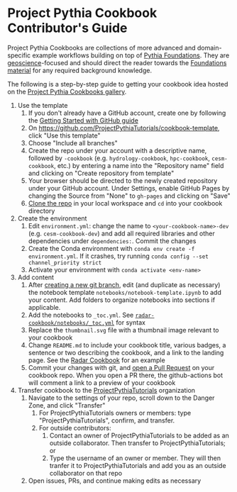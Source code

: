 # Project Pythia Cookbook Contributor's Guide

Project Pythia Cookbooks are collections of more advanced and domain-specific example
workflows building on top of [Pythia Foundations](https://foundations.projectpythia.org/landing-page.html). 
They are [geoscience](https://en.wikipedia.org/wiki/Earth_science)-focused
and should direct the reader towards the [Foundations material](https://foundations.projectpythia.org/landing-page.html) for any required
background knowledge. 

The following is a step-by-step guide to getting your cookbook idea
hosted on the [Project Pythia Cookbooks gallery](https://projectpythia.org/cookbook-gallery.html).

1. Use the template
    1. If you don't already have a GitHub account, create one by following the [Getting Started with GitHub guide](https://foundations.projectpythia.org/foundations/getting-started-github.html)
    1. On https://github.com/ProjectPythiaTutorials/cookbook-template, click "Use this template"
    1. Choose "Include all branches"
    1. Create the repo under your account with a descriptive name, followed by `-cookbook` (e.g. `hydrology-cookbook`, `hpc-cookbook`, `cesm-cookbook`, etc.) by entering a name into the "Repository name" field and clicking on "Create repository from template"
    1. Your browser should be directed to the newly created repository under your GitHub account. Under Settings, enable GitHub Pages by changing the Source from "None" to `gh-pages` and clicking on "Save"
    1. [Clone the repo](https://foundations.projectpythia.org/foundations/github/github-cloning-forking.html) in your local workspace and `cd` into your cookbook directory
1. Create the environment
    1. Edit `environment.yml`: change the name to `<your-cookbook-name>-dev` (e.g. `cesm-cookbook-dev`) and add all required libraries and other dependencies under `dependencies:`. Commit the changes
    1. Create the Conda environment with `conda env create -f environment.yml`. If it crashes, try running `conda config --set channel_priority strict`
    1. Activate your environment with `conda activate <env-name>`
1. Add content
    1. After [creating a new git branch](https://foundations.projectpythia.org/foundations/github/git-branches.html), edit (and duplicate as necessary) the notebook template `notebooks/notebook-template.ipynb` to add your content. Add folders to organize notebooks into sections if applicable.
    1. Add the notebooks to `_toc.yml`. See [`radar-cookbook/notebooks/_toc.yml`](https://github.com/ProjectPythiaTutorials/radar-cookbook/blob/main/notebooks/_toc.yml) for syntax
    1. Replace the `thumbnail.svg` file with a thumbnail image relevant to your cookbook
    1. Change `README.md` to include your cookbook title, various badges, a sentence or two describing the cookbook, and a link to the landing page. See the [Radar Cookbook](https://github.com/ProjectPythiaTutorials/radar-cookbook/blob/main/README.md) for an example
    4. Commit your changes with git, and [open a Pull Request](https://foundations.projectpythia.org/foundations/github/github-pull-request.html) on your cookbook repo. When you open a PR there, the github-actions bot will comment a link to a preview of your cookbook
1. Transfer cookbook to the [ProjectPythiaTutorials](https://github.com/ProjectPythiaTutorials) organization
    1. Navigate to the settings of your repo, scroll down to the Danger Zone, and click "Transfer"
        1. For ProjectPythiaTutorials owners or members: type "ProjectPythiaTutorials", confirm, and transfer.
        1. For outside contributors: 
            1. Contact an owner of ProjectPythiaTutorials to be added as an outside collaborator. Then transfer to ProjectPythiaTutorials; or
            1. Type the username of an owner or member. They will then tranfer it to ProjectPythiaTutorials and add you as an outside collaborator on that repo
    1. Open issues, PRs, and continue making edits as necessary
